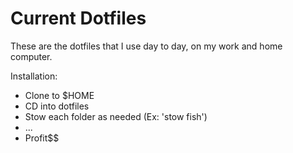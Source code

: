 Current Dotfiles
================

These are the dotfiles that I use day to day, on my work and home computer. 

Installation:
 * Clone to $HOME
 * CD into dotfiles
 * Stow each folder as needed (Ex: 'stow fish')
 * ...
 * Profit$$
